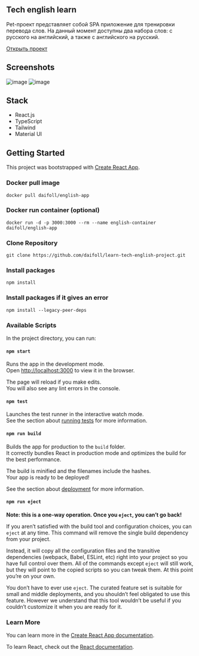 ## Tech english learn
Pet-проект представляет собой SPA приложение для тренировки перевода слов. На данный момент доступны два набора слов: с русского на английский, а также с английского на русский.

[Открыть проект](https://tech-english.vercel.app)

## Screenshots
![image](https://user-images.githubusercontent.com/54538084/231868664-bf41c1cc-e70b-4e06-aad5-7227fe2b4299.png)
![image](https://user-images.githubusercontent.com/54538084/231868750-50eaa9f4-8454-43f0-8f92-bc951ec6163b.png)

## Stack
- React.js
- TypeScript
- Tailwind
- Material UI

## Getting Started
This project was bootstrapped with [Create React App](https://github.com/facebook/create-react-app).

### Docker pull image
`docker pull daifoll/english-app`

### Docker run container (optional)
`docker run -d -p 3000:3000 --rm --name english-container daifoll/english-app`

### Clone Repository
`git clone https://github.com/daifoll/learn-tech-english-project.git`
### Install packages
`npm install`

### Install packages if it gives an error
`npm install --legacy-peer-deps`

### Available Scripts
In the project directory, you can run:

#### `npm start`

Runs the app in the development mode.\
Open [http://localhost:3000](http://localhost:3000) to view it in the browser.

The page will reload if you make edits.\
You will also see any lint errors in the console.

#### `npm test`

Launches the test runner in the interactive watch mode.\
See the section about [running tests](https://facebook.github.io/create-react-app/docs/running-tests) for more information.

#### `npm run build`

Builds the app for production to the `build` folder.\
It correctly bundles React in production mode and optimizes the build for the best performance.

The build is minified and the filenames include the hashes.\
Your app is ready to be deployed!

See the section about [deployment](https://facebook.github.io/create-react-app/docs/deployment) for more information.

#### `npm run eject`

**Note: this is a one-way operation. Once you `eject`, you can’t go back!**

If you aren’t satisfied with the build tool and configuration choices, you can `eject` at any time. This command will remove the single build dependency from your project.

Instead, it will copy all the configuration files and the transitive dependencies (webpack, Babel, ESLint, etc) right into your project so you have full control over them. All of the commands except `eject` will still work, but they will point to the copied scripts so you can tweak them. At this point you’re on your own.

You don’t have to ever use `eject`. The curated feature set is suitable for small and middle deployments, and you shouldn’t feel obligated to use this feature. However we understand that this tool wouldn’t be useful if you couldn’t customize it when you are ready for it.

### Learn More

You can learn more in the [Create React App documentation](https://facebook.github.io/create-react-app/docs/getting-started).

To learn React, check out the [React documentation](https://reactjs.org/).
